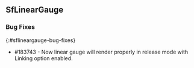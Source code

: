 ## SfLinearGauge

### Bug Fixes
{:#sflineargauge-bug-fixes}

* \#183743  - Now linear gauge will render properly in release mode with Linking option enabled. 
